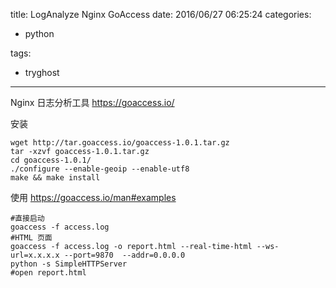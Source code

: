 title: LogAnalyze Nginx GoAccess
date: 2016/06/27 06:25:24
categories:

 - python 


tags:

- tryghost

---

Nginx 日志分析工具
https://goaccess.io/

安装
```language-bash
wget http://tar.goaccess.io/goaccess-1.0.1.tar.gz 
tar -xzvf goaccess-1.0.1.tar.gz 
cd goaccess-1.0.1/ 
./configure --enable-geoip --enable-utf8 
make && make install 
```
使用
https://goaccess.io/man#examples


```language-bash
#直接启动
goaccess -f access.log
#HTML 页面
goaccess -f access.log -o report.html --real-time-html --ws-url=x.x.x.x --port=9870  --addr=0.0.0.0
python -s SimpleHTTPServer
#open report.html
```





